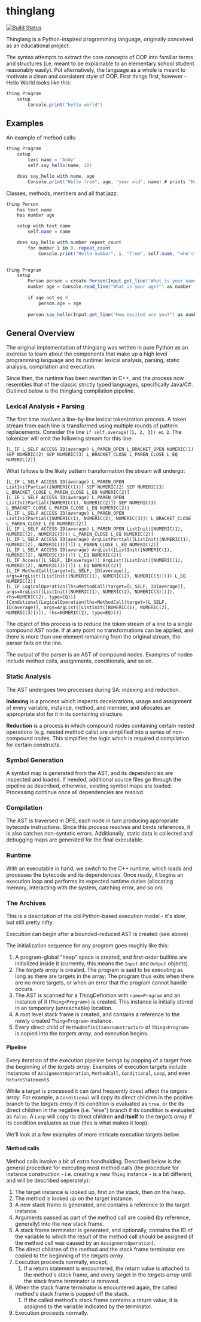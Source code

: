 # thinglang
[![Build Status](https://travis-ci.org/ytanay/thinglang.svg?branch=master)](https://travis-ci.org/ytanay/thinglang)

Thinglang is a Python-inspired programming language, originally conceived as an educational project.

The syntax attempts to extract the core concepts of OOP into familiar terms and structures (i.e. meant to be explainable to an elementary school student reasonably easily). Put alternatively, the language as a whole is meant to motivate a clean  and consistent style of OOP. First things first, however - Hello World looks like this:
```cs
thing Program
    setup
        Console.print("hello world")
```

## Examples
An example of method calls:
```cs
thing Program
    setup 
        text name = "Andy"
        self.say_hello(name, 10)

    does say_hello with name, age
        Console.print("Hello from", age, "year old", name) # prints "Hello from 10 year old Andy"
```

Classes, methods, members and all that jazz:
```cs
thing Person
    has text name
    has number age

    setup with text name
        self.name = name

    does say_hello with number repeat_count
        for number i in 0..repeat_count
            Console.print("Hello number", i, "from", self.name, "who's", self.age, "years old and is always excited to get some coding done.")
            

thing Program
    setup
        Person person = create Person(Input.get_line("What is your name?"))
        number age = Console.read_line("What is your age?") as number
    
        if age not eq 0
            person.age = age
    
        person.say_hello(Input.get_line("How excited are you?") as number)
```

## General Overview
The original implementation of thinglang was written in pure Python as an exercise to learn about the components that make up a high level programming language and its runtime: lexical analysis, parsing, static analysis, compilation and execution. 

Since then, the runtime has been rewritten in C++, and the process now resembles that of the classic strictly typed languages, specifically Java/C#. Outlined below is the thinglang compilation pipeline. 

### Lexical Analysis + Parsing
The first time involves a line-by-line lexical tokenization process. A token stream from each line is transformed using multiple rounds of pattern replacements. Consider the line `if self.average([1, 2, 3]) eq 2`. The tokenizer will emit the following stream for this line: 
```
[L_IF L_SELF ACCESS ID(average) L_PAREN_OPEN L_BRACKET_OPEN NUMERIC(1) SEP NUMERIC(2) SEP NUMERIC(3) L_BRACKET_CLOSE L_PAREN_CLOSE L_EQ NUMERIC(2)]
```

What follows is the likely pattern transformation the stream will undergo:

```
[L_IF L_SELF ACCESS ID(average) L_PAREN_OPEN ListInitPartial([NUMERIC(1)]) SEP NUMERIC(2) SEP NUMERIC(3) L_BRACKET_CLOSE L_PAREN_CLOSE L_EQ NUMERIC(2)]
[L_IF L_SELF ACCESS ID(average) L_PAREN_OPEN ListInitPartial([NUMERIC(1), NUMERIC(2)]) SEP NUMERIC(3) L_BRACKET_CLOSE L_PAREN_CLOSE L_EQ NUMERIC(2)]
[L_IF L_SELF ACCESS ID(average) L_PAREN_OPEN ListInitPartial([NUMERIC(1), NUMERIC(2), NUMERIC(3)]) L_BRACKET_CLOSE L_PAREN_CLOSE L_EQ NUMERIC(2)]
[L_IF L_SELF ACCESS ID(average) L_PAREN_OPEN ListInit([NUMERIC(1), NUMERIC(2), NUMERIC(3)]) L_PAREN_CLOSE L_EQ NUMERIC(2)]
[L_IF L_SELF ACCESS ID(average) ArgListPartial([ListInit([NUMERIC(1), NUMERIC(2), NUMERIC(3)])]) L_PAREN_CLOSE L_EQ NUMERIC(2)]
[L_IF L_SELF ACCESS ID(average) ArgList([ListInit([NUMERIC(1), NUMERIC(2), NUMERIC(3)])]) L_EQ NUMERIC(2)]
[L_IF Access([L_SELF, ID(average)]) ArgList([ListInit([NUMERIC(1), NUMERIC(2), NUMERIC(3)])]) L_EQ NUMERIC(2)]
[L_IF MethodCall(target=[L_SELF, ID(average)], args=ArgList([ListInit([NUMERIC(1), NUMERIC(2), NUMERIC(3)])]) L_EQ NUMERIC(2)]
[L_IF LogicalOperation(lhs=MethodCall(target=[L_SELF, ID(average)], args=ArgList([ListInit([NUMERIC(1), NUMERIC(2), NUMERIC(3)])]), rhs=NUMERIC(2), type=EQ))]
[Conditional(LogicalOperation(lhs=MethodCall(target=[L_SELF, ID(average)], args=ArgList([ListInit([NUMERIC(1), NUMERIC(2), NUMERIC(3)])]), rhs=NUMERIC(2), type=EQ)))]
```

The object of this process is to reduce the token stream of a line to a single compound AST node. If at any point no transformations can be applied, and there is more than one element remaining from the original stream, the parser fails on the line. 

The output of the parser is an AST of compound nodes. Examples of nodes include method calls, assignments, conditionals, and so on. 


### Static Analysis
The AST undergoes two processes during SA: indexing and reduction. 

**Indexing** is a process which inspects decelerations, usage and assignment of every variable, instance, method, and member, and allocates an appropriate slot for it in its containing structure.


**Reduction** is a process in which compound nodes containing certain nested operations (e.g. nested method calls) are simplified into a series of non-compound nodes. This simplifies the logic which is required d compilation for certain constructs. 

### Symbol Generation 
A symbol map is generated from the AST, and its dependencies are inspected and loaded. If needed, additional source files go through the pipeline as described, otherwise, existing symbol maps are loaded. Processing continue once all dependencies are resolvd.

### Compilation 
The AST is traversed in DFS, each node in turn producing appropriate bytecode instructions. Since this process resolves and binds references, it is also catches non-syntatic errors. Additionally, static data is collected and debugging maps are generated for the final executable.

### Runtime 
With an executable in hand, we switch to the C++ runtime, which loads and processes the bytecode and its dependencies. Once ready, it begins an execution loop and performs its expected runtime duties (allocating memory, interacting with the system, catching error, and so on) 

### The Archives 

This is a description of the old Python-based execution model - it's slow, but still pretty nifty. 

Execution can begin after a bounded-reduced AST is created (see above)

The initialization sequence for any program goes roughly like this:
1. A program-global "heap" space is created, and first-order builtins are initialized inside it (currently, this means the `Input` and `Output` objects).
2. The *targets array* is created. The program is said to be executing as long as there are targets in the array. The program thus exits when there are no more targets, or when an error that the program cannot handle occurs.
3. The AST is scanned for a ThingDefinition with `name=Program` and an instance of it (`Thing<Program>`) is created. This instance is initially stored in an temporary (unreachable) location.
4. A root level stack frame is created, and contains a reference to the newly created `Thing<Program>` instance.
5. Every direct child of `MethodDefinition<constructor>` of `Thing<Program>` is copied into the *targets array*, and execution begins.

#### Pipeline
Every iteration of the execution pipeline beings by popping of a target from the beginning of the *targets array*. Examples of execution targets include instances of `AssignmentOperation`, `MethodCall`, `Conditional`, `Loop`, and even `ReturnStatement`s.

While a target is processed it can (and frequently does) affect the *targets array*. For example, a `Conditional` will copy its direct children in the positive branch to the *targets array* if its condition is evaluated as `true`, or the its direct children in the negative (i.e. "else") branch if its condition is evaluated as `false`. A `Loop` will copy its direct children **and itself** to the *targets array* if its condition evaluates as true (this is what makes it loop).

We'll look at a few examples of more intricate execution targets below.

#### Method calls
Method calls involve a bit of extra handholding. Described below is the general procedure for executing most method calls (the procedure for instance construction - i.e. creating a new `Thing` instance - is a bit different, and will be described seperately):

1. The target instance is looked up, first on the stack, then on the heap.
2. The method is looked up on the target instance.
3. A new stack frame is generated, and contains a reference to the target instance.
4. Arguments passed as part of the method call are copied (by reference, generally) into the new stack frame.
5. A stack frame terminator is generated, and optionally, contains the ID of the variable to which the result of the method call should be assigned (if the method call was caused by an `AssignmentOperation`).
6. The direct children of the method and the stack frame terminator are copied to the beginning of the *targets array*.
7. Execution proceeds normally, except;
    1. If a return statement is encountered, the return value is attached to the method's stack frame, and every target in the *targets array* until the stack frame terminator is removed.
8. When the stack frame terminator is encountered again, the called method's stack frame is popped off the stack.
    1. If the called method's stack frame contains a return value, it is assigned to the variable indicated by the terminator.
9. Execution proceeds normally.
